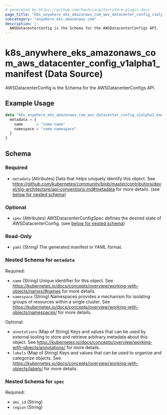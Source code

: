 ```yaml
---
# generated by https://github.com/hashicorp/terraform-plugin-docs
page_title: "k8s_anywhere_eks_amazonaws_com_aws_datacenter_config_v1alpha1_manifest Data Source - terraform-provider-k8s"
subcategory: "anywhere.eks.amazonaws.com"
description: |-
  AWSDatacenterConfig is the Schema for the AWSDatacenterConfigs API.
---
```


# k8s_anywhere_eks_amazonaws_com_aws_datacenter_config_v1alpha1_manifest (Data Source)

AWSDatacenterConfig is the Schema for the AWSDatacenterConfigs API.

## Example Usage

```terraform
data "k8s_anywhere_eks_amazonaws_com_aws_datacenter_config_v1alpha1_manifest" "example" {
  metadata = {
    name      = "some-name"
    namespace = "some-namespace"
  }
}
```

<!-- schema generated by tfplugindocs -->
## Schema

### Required

- `metadata` (Attributes) Data that helps uniquely identify this object. See https://github.com/kubernetes/community/blob/master/contributors/devel/sig-architecture/api-conventions.md#metadata for more details. (see [below for nested schema](#nestedatt--metadata))

### Optional

- `spec` (Attributes) AWSDatacenterConfigSpec defines the desired state of AWSDatacenterConfig. (see [below for nested schema](#nestedatt--spec))

### Read-Only

- `yaml` (String) The generated manifest in YAML format.

<a id="nestedatt--metadata"></a>
### Nested Schema for `metadata`

Required:

- `name` (String) Unique identifier for this object. See https://kubernetes.io/docs/concepts/overview/working-with-objects/names/#names for more details.
- `namespace` (String) Namespaces provides a mechanism for isolating groups of resources within a single cluster. See https://kubernetes.io/docs/concepts/overview/working-with-objects/namespaces/ for more details.

Optional:

- `annotations` (Map of String) Keys and values that can be used by external tooling to store and retrieve arbitrary metadata about this object. See https://kubernetes.io/docs/concepts/overview/working-with-objects/annotations/ for more details.
- `labels` (Map of String) Keys and values that can be used to organize and categorize objects. See https://kubernetes.io/docs/concepts/overview/working-with-objects/labels/ for more details.


<a id="nestedatt--spec"></a>
### Nested Schema for `spec`

Required:

- `ami_id` (String)
- `region` (String)
